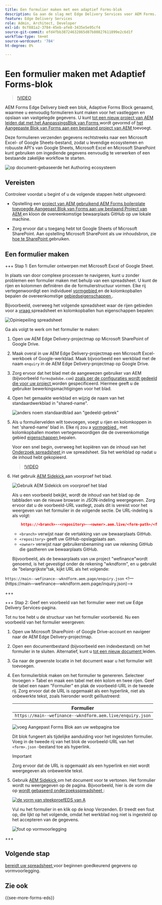 ```yaml
---
title: Een formulier maken met een adaptief Forms-blok
description: Ga aan de slag met Edge Delivery Services voor AEM Forms. Creëer snelle perfecte formulieren! AEM Forms Edge Delivery-authoring op documentbasis = ultrahoge snelheid en SEO-vriendelijke formulieren voor gelukkigere gebruikers en zoekmachines.
feature: Edge Delivery Services
role: Admin, Architect, Developer
exl-id: 0cf881a2-3784-45eb-afe8-3435e5e95cf4
source-git-commit: efd4fbb38724632865d87b80827611899e2c6d1f
workflow-type: tm+mt
source-wordcount: '784'
ht-degree: 0%

---
```


# Een formulier maken met Adaptief Forms-blok

>[!VIDEO](https://video.tv.adobe.com/v/3427881?quality=12&learn=on)

AEM Forms Edge Delivery biedt een blok, Adaptive Forms Block genaamd, waarmee u eenvoudig formulieren kunt maken voor het vastleggen en opslaan van vastgelegde gegevens. U kunt [ tot een nieuw project van AEM leiden dat met het AanpassingsBlok van Forms ](/help/edge/docs/forms/tutorial.md#create-a-new-aem-project-pre-configured-with-adaptive-forms-block) wordt gevormd of [ het Aangepaste Blok van Forms aan een bestaand project van AEM ](/help/edge/docs/forms/tutorial.md#add-adaptive-forms-block-to-your-existing-aem-project) toevoegt.

Deze formulieren verzenden gegevens rechtstreeks naar een Microsoft Excel- of Google Sheets-bestand, zodat u levendige ecosystemen en robuuste API&#39;s van Google Sheets, Microsoft Excel en Microsoft SharePoint kunt gebruiken om ingediende gegevens eenvoudig te verwerken of een bestaande zakelijke workflow te starten.

![ op document-gebaseerde het Authoring ecosysteem ](/help/edge/assets/document-based-authoring-workflow-create-form.png)


## Vereisten

Controleer voordat u begint of u de volgende stappen hebt uitgevoerd:

* Opstelling een [ project van AEM gebruikend AEM Forms boilerplate ](/help/edge/docs/forms/tutorial.md#create-a-new-aem-project-pre-configured-with-adaptive-forms-block) [ toevoegde Aangepast Blok van Forms aan uw bestaand Project van AEM ](/help/edge/docs/forms/tutorial.md#add-adaptive-forms-block-to-your-existing-aem-project) en kloon de overeenkomstige bewaarplaats GitHub op uw lokale machine.
<!--In this document, the local folder of your Edge Delivery Services (EDS) project is referred as `[EDS Project repository]`.  -->
* Zorg ervoor dat u toegang hebt tot Google Sheets of Microsoft SharePoint. Aan opstelling Microsoft SharePoint als uw inhoudsbron, zie [ hoe te SharePoint ](https://www.aem.live/docs/setup-customer-sharepoint) gebruiken.



## Een formulier maken

<!--
+++ Step 1: Add the Adaptive Forms Block to your Edge Delivery Services (EDS) project.

The Adaptive  empowers users to create forms for an Edge Delivery Service Site. However, this block isn't included in the default AEM boilerplate (used to create an Edge Delivery Services project). To seamlessly integrate the Adaptive Forms Block into your Edge Delivery Services project:

1. **Clone the Adaptive Forms Block repository**: Clone the [Adaptive Forms Block repository](https://github.com/adobe-rnd/form-block) on your local machine. It contains the code to render the form on an EDS webpage. In this document, the local folder of your Forms Block repository is referred as `[Adaptive Forms Block repository]`.
2. **Locate the Adaptive Forms Block Repository:** Access the [Adaptive Forms Block repository]/blocks/src folder and copy its content. 

3. on your local machine and copy the `form` folder. 
4. **Paste the Adaptive Forms Block's code into your EDS Project:**
Navigate to the [EDS Project repository]/blocks/ folder on your local machine and create a 'form' folder. Paste the `[Adaptive Forms Block repository]/blocks/src content`, copied in perevious step to the `[EDS Project repository]/blocks/form` folder.
1. **Commit Changes to GitHub:** Check in the `[EDS Project repository]/blocks/form` folder and its underlying files to your Edge Delivery Services project on GitHub.

After completing these steps, the Adaptive Forms Block is successfully added to your Edge Delivery Services (EDS) project repository on GitHub. You can now create and add forms to a EDS Sites page.
 

**Troubleshooting GitHub build issues**

Ensure a smooth GitHub build process by addressing potential issues:

* **Resolve Module Path Error:**
    If you encounter the error "Unable to resolve path to module "'../../scripts/lib-franklin.js'", navigate to the [EDS Project]/blocks/forms/form.js file. Update the import statement by replacing the lib-franklin.js file with the aem.js file.

* **Handle Linting Errors:**
    Should you come across any linting errors, you can bypass them. Open the [EDS Project]/package.json file and modify the "lint" script from "lint": "npm run lint:js && npm run lint:css" to "lint": "echo 'skipping linting for now'". Save the file and commit the changes to your GitHub project. -->

+++ Stap 1: Een formulier ontwerpen met Microsoft Excel of Google Sheet.

In plaats van door complexe processen te navigeren, kunt u zonder problemen een formulier maken met behulp van een spreadsheet. U kunt de rijen en kolommen definiëren die de formulierstructuur vormen. Elke rij vertegenwoordigt een individueel [ vormgebied ](/help/edge/docs/forms/form-components.md#available-components) en de kolomkopballen bepalen de overeenkomstige [ gebiedseigenschappen ](/help/edge/docs/forms/form-components.md#components-properties).

Bijvoorbeeld, overweeg het volgende spreadsheet waar de rijen gebieden voor a [ vraag ](/help/edge/assets/enquiry.xlsx) spreadsheet en kolomkopballen hun eigenschappen bepalen:

![ Opiniepeiling spreadsheet ](/help/edge/assets/enquiry-form-spreadsheet.png)

Ga als volgt te werk om het formulier te maken:

1. Open uw AEM Edge Delivery-projectmap op Microsoft SharePoint of Google Drive.

1. Maak overal in uw AEM Edge Delivery-projectmap een Microsoft Excel-werkboek of Google-werkblad. Maak bijvoorbeeld een werkblad met de naam `enquiry` in de AEM Edge Delivery-projectmap op Google Drive.

   <!-- ![Sample Content on Google Drive](/help/edge/assets/upload-sample-files-to-your-content-folder.png)-->

1. Zorg ervoor dat het blad met de aangewezen gebruiker van AEM (bijvoorbeeld `forms@adobe.com`) [ zoals per de configuraties wordt gedeeld die voor uw project ](https://www.aem.live/docs/setup-customer-sharepoint) worden gespecificeerd. Hiermee geeft u de gebruiker bewerkingsmachtigingen voor het blad.

1. Open het gemaakte werkblad en wijzig de naam van het standaardwerkblad in &quot;shared-name&quot;.

   ![ anders noem standaardblad aan &quot;gedeeld-gebrek&quot;](/help/edge/assets/rename-sheet-to-shared-default.png)

1. Als u formuliervelden wilt toevoegen, voegt u rijen en kolomkoppen in het &#39;shared-name&#39; blad in. Elke rij zou a [ vormgebied ](/help/edge/docs/forms/form-components.md#available-components), met kolomkopballen moeten vertegenwoordigen die de overeenkomstige gebied [ eigenschappen ](/help/edge/docs/forms/form-components.md#components-properties) bepalen.


   Voor een snel begin, overweeg het kopiëren van de inhoud van het [ Onderzoek spreadsheet ](/help/edge/assets/enquiry.xlsx) in uw spreadsheet. Sla het werkblad op nadat u de inhoud hebt gekopieerd.

   >[!VIDEO](https://video.tv.adobe.com/v/3427468?quality=12&learn=on)


1. Het gebruik [ AEM Sidekick ](https://www.aem.live/developer/tutorial#preview-and-publish-your-content) aan voorproef het blad.

   ![ Gebruik AEM Sidekick om voorproef het blad ](/help/edge/assets/preview-form.png)

   Als u een voorbeeld bekijkt, wordt de inhoud van het blad op de tabbladen van de nieuwe browser in JSON-indeling weergegeven. Zorg ervoor dat u de voorbeeld-URL vastlegt, zoals dit is vereist voor het weergeven van het formulier in de volgende sectie. De URL-indeling is als volgt:


   ```JSON
       https://<branch>--<repository>--<owner>.aem.live/<form-path>/<form-file-name>.json
   ```

   * `<branch>` verwijst naar de vertakking van uw bewaarplaats GitHub.
   * `<repository>` geeft uw GitHub-opslagplaats aan.
   * `<owner>` verwijst naar gebruikersbenaming van uw rekening GitHub die gastheren uw bewaarplaats GitHub.

   Bijvoorbeeld, als de bewaarplaats van uw project &quot;wefinance&quot;wordt genoemd, is het gevestigd onder de rekening &quot;wkndform&quot;, en u gebruikt de &quot;belangrijkste&quot;tak, kijkt URL als het volgende:

`https://main--wefinance--wkndform.aem.page/enquiry.json`
&lt;!— (https://main—wefinance—wkndform.aem.page/inquiry.json)—>


+++

+++ Stap 2: Geef een voorbeeld van het formulier weer met uw Edge Delivery Services-pagina.


Tot nu toe hebt u de structuur van het formulier voorbereid. Nu een voorbeeld van het formulier weergeven:

1. Open uw Microsoft SharePoint- of Google Drive-account en navigeer naar de AEM Edge Delivery-projectmap.



1. Open een documentbestand (bijvoorbeeld een indexbestand) om het formulier in te sluiten. Alternatief, kunt u [ tot een nieuw document ](/help/edge/assets/enquiry-form.docx) leiden.

1. Ga naar de gewenste locatie in het document waar u het formulier wilt toevoegen.

1. Een formulierblok maken om het formulier te genereren. Selecteer Invoegen > Tabel en maak een tabel met één kolom en twee rijen. Geef de tabel een naam &quot;Formulier&quot; en plak de voorbeeld-URL in de tweede rij. Zorg ervoor dat de URL is opgemaakt als een hyperlink, niet als onbewerkte tekst, zoals hieronder wordt geïllustreerd:

   | Formulier |
   |---|
   | `https://main--wefinance--wkndform.aem.live/enquiry.json` |


   ![ voeg Aangepast Forms Blok aan uw webpagina toe ](/help/edge/assets/enquiry-doc-to-embed-form.png)

   Dit blok fungeert als tijdelijke aanduiding voor het ingesloten formulier. Voeg in de tweede rij van het blok de voorbeeld-URL van het `<form>.json` -bestand toe als hyperlink.

   >[!IMPORTANT]
   >
   >
   > Zorg ervoor dat de URL is opgemaakt als een hyperlink en niet wordt weergegeven als onbewerkte tekst.


1. Gebruik [ AEM Sidekick ](https://www.aem.live/developer/tutorial#preview-and-publish-your-content) om het document voor te vertonen. Het formulier wordt nu weergegeven op de pagina. Bijvoorbeeld, hier is de vorm die op [ wordt gebaseerd onderzoeksspreadsheet ](/help/edge/assets/enquiry-form.docx):


   [![ de vorm van steekproefEDS van A ](/help/edge/assets/updated-form.png) ](https://main--wefinance--wkndform.aem.page/enquiry-form)

   Vul nu het formulier in en klik op de knop Verzenden. Er treedt een fout op, die lijkt op het volgende, omdat het werkblad nog niet is ingesteld op het accepteren van de gegevens.

   ![ fout op vormvoorlegging ](/help/edge/assets/form-error.png)

+++


## Volgende stap

[ bereidt uw spreadsheet ](/help/edge/docs/forms/submit-forms.md) voor beginnen goedkeurend gegevens op vormvoorlegging.


## Zie ook

{{see-more-forms-eds}}
